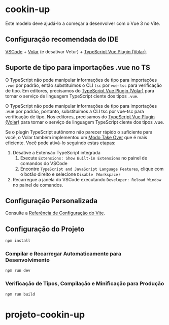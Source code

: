 # cookin-up

Este modelo deve ajudá-lo a começar a desenvolver com o Vue 3 no Vite.

## Configuração recomendada do IDE

[VSCode](https://code.visualstudio.com/) + [Volar](https://marketplace.visualstudio.com/items?itemName=Vue.volar) (e desativar Vetur) + [TypeScript Vue Plugin (Volar)](https://marketplace.visualstudio.com/items?itemName=Vue.vscode-typescript-vue-plugin).

## Suporte de tipo para importações .vue no TS

O TypeScript não pode manipular informações de tipo para importações `.vue` por padrão, então substituímos o CLI `tsc` por `vue-tsc` para verificação de tipo. Em editores, precisamos do [TypeScript Vue Plugin (Volar)](https://marketplace.visualstudio.com/items?itemName=Vue.vscode-typescript-vue-plugin) para tornar o serviço de linguagem TypeScript ciente dos tipos `.vue`.

O TypeScript não pode manipular informações de tipo para importações .vue por padrão, portanto, substituímos a CLI tsc por vue-tsc para verificação de tipo. Nos editores, precisamos do [TypeScript Vue Plugin (Volar)](https://marketplace.visualstudio.com/items?itemName=Vue.vscode-typescript-vue-plugin) para tornar o serviço de linguagem TypeScript ciente dos tipos .vue.

Se o plugin TypeScript autônomo não parecer rápido o suficiente para você, o Volar também implementou um [Modo Take Over](https://github.com/johnsoncodehk/volar/discussions/471#discussioncomment-1361669) que é mais eficiente. Você pode ativá-lo seguindo estas etapas:

1. Desative a Extensão TypeScript integrada
    1) Execute `Extensions: Show Built-in Extensions` no painel de comandos do VSCode
    2) Encontre `TypeScript and JavaScript Language Features`, clique com o botão direito e selecione `Disable (Workspace)`
2. Recarregue a janela do VSCode executando `Developer: Reload Window` no painel de comandos.

## Configuração Personalizada

Consulte a [Referência de Configuração do Vite](https://vitejs.dev/config/).

## Configuração do Projeto

```sh
npm install
```

### Compilar e Recarregar Automaticamente para Desenvolvimento

```sh
npm run dev
```

### Verificação de Tipos, Compilação e Minificação para Produção

```sh
npm run build
```
# p r o j e t o - c o o k i n - u p 
 
 
